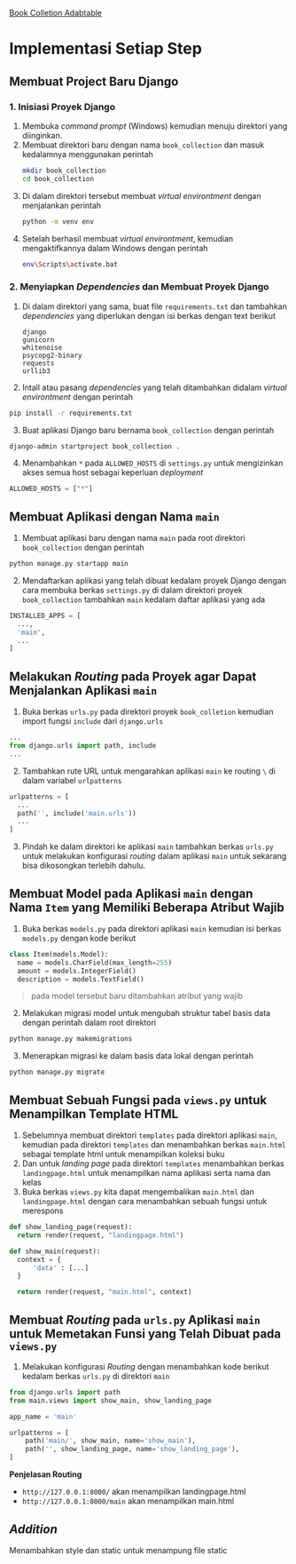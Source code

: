 [Book Colletion Adabtable]()

# Implementasi Setiap Step

## Membuat Project Baru Django
### 1. Inisiasi Proyek Django
1. Membuka _command prompt_ (Windows) kemudian menuju direktori yang diinginkan.
2. Membuat direktori baru dengan nama `book_collection` dan masuk kedalamnya menggunakan perintah
    ```bash
    mkdir book_collection
    cd book_collection
    ```
3. Di dalam direktori tersebut membuat _virtual environtment_ dengan menjalankan perintah
    ```bash
    python -m venv env
    ```
4. Setelah berhasil membuat _virtual environtment_, kemudian mengaktifkannya dalam Windows dengan perintah
    ```bash
    env\Scripts\activate.bat
    ```
### 2. Menyiapkan _Dependencies_ dan Membuat Proyek Django
1. Di dalam direktori yang sama, buat file `requirements.txt` dan tambahkan _dependencies_ yang diperlukan dengan isi berkas dengan text berikut
    ```text
    django
    gunicorn
    whitenoise
    psycopg2-binary
    requests
    urllib3
    ```
2. Intall atau pasang _dependencies_ yang telah ditambahkan didalam _virtual environtment_ dengan perintah
  ```bash
  pip install -r requirements.txt
  ```
3. Buat aplikasi Django baru bernama `book_collection` dengan perintah
  ```bash
  django-admin startproject book_collection .
  ```
4. Menambahkan `*` pada `ALLOWED_HOSTS` di `settings.py` untuk mengizinkan akses semua host sebagai keperluan _deployment_
  ```python
  ALLOWED_HOSTS = ["*"]
  ```

## Membuat Aplikasi dengan Nama `main`
1. Membuat aplikasi baru dengan nama `main` pada root direktori `book_collection` dengan perintah
  ```bash
  python manage.py startapp main
  ```
2. Mendaftarkan aplikasi yang telah dibuat kedalam proyek Django dengan cara membuka berkas `settings.py` di dalam direktori proyek `book_collection` tambahkan `main` kedalam daftar aplikasi yang ada
  ```python
  INSTALLED_APPS = [
    ...,
    'main',
    ...
  ]
  ```

## Melakukan _Routing_ pada Proyek agar Dapat Menjalankan Aplikasi `main`
1. Buka berkas `urls.py` pada direktori proyek `book_colletion` kemudian import fungsi `include` dari `django.urls`
  ```python
  ...
  from django.urls import path, include
  ...
  ```
2. Tambahkan rute URL untuk mengarahkan aplikasi `main` ke routing `\` di dalam variabel `urlpatterns`
  ```python
  urlpatterns = [
    ...
    path('', include('main.urls'))
    ...
  ] 
  ```
3. Pindah ke dalam direktori ke aplikasi `main` tambahkan berkas `urls.py` untuk melakukan konfigurasi _routing_ dalam aplikasi `main` untuk sekarang bisa dikosongkan terlebih dahulu.

## Membuat Model pada Aplikasi `main` dengan Nama `Item` yang Memiliki Beberapa Atribut Wajib
1. Buka berkas `models.py` pada direktori aplikasi `main` kemudian isi berkas `models.py` dengan kode berikut
  ```python
  class Item(models.Model):
    name = models.CharField(max_length=255)
    amount = models.IntegerField()
    description = models.TextField()
  ```
  > pada model tersebut baru ditambahkan atribut yang wajib
2. Melakukan migrasi model untuk mengubah struktur tabel basis data dengan perintah dalam root direktori
  ```bash
  python manage.py makemigrations
  ```
3. Menerapkan migrasi ke dalam basis data lokal dengan perintah
  ``` bash
  python manage.py migrate
  ```

## Membuat Sebuah Fungsi pada `views.py` untuk Menampilkan Template HTML
1. Sebelumnya membuat direktori `templates` pada direktori aplikasi `main`, kemudian pada direktori `templates` dan menambahkan berkas `main.html` sebagai template html untuk menampilkan koleksi buku
2. Dan untuk _landing page_ pada direktori `templates` menambahkan berkas `landingpage.html` untuk menampilkan nama aplikasi serta nama dan kelas
3. Buka berkas `views.py` kita dapat mengembalikan `main.html` dan `landingpage.html` dengan cara menambahkan sebuah fungsi untuk merespons
  ```python
  def show_landing_page(request):
    return render(request, "landingpage.html")

  def show_main(request):
    context = {
        'data' : [...]
    }

    return render(request, "main.html", context)
  ```

## Membuat _Routing_ pada `urls.py` Aplikasi `main` untuk Memetakan Funsi yang Telah Dibuat pada `views.py`
1. Melakukan konfigurasi _Routing_ dengan menambahkan kode berikut kedalam berkas `urls.py` di direktori `main`
  ```python
  from django.urls import path
  from main.views import show_main, show_landing_page

  app_name = 'main'

  urlpatterns = [
      path('main/', show_main, name='show_main'),
      path('', show_landing_page, name='show_landing_page'),
  ]
  ```
  **Penjelasan Routing**
  - `http://127.0.0.1:8000/` akan menampilkan landingpage.html
  - `http://127.0.0.1:8000/main` akan menampilkan main.html

## _Addition_
  Menambahkan style dan static untuk menampung file static
